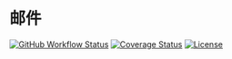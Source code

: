 # 邮件

[![GitHub Workflow Status](https://img.shields.io/github/workflow/status/miaoxing/mail/Build?style=flat-square)](https://github.com/miaoxing/mail/actions)
[![Coverage Status](https://img.shields.io/coveralls/miaoxing/mail.svg?style=flat-square)](https://coveralls.io/r/miaoxing/mail)
[![License](http://img.shields.io/badge/license-MIT-brightgreen.svg?style=flat-square)](http://www.opensource.org/licenses/MIT)
